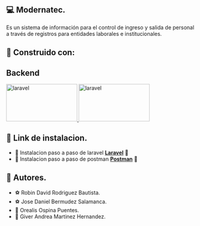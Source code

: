 ## :computer: Modernatec. 
Es un sistema de información para el control de ingreso y salida de personal a través de registros para entidades laborales e institucionales.

## :construction_worker: Construido con:

## Backend
<a href="https://cynoteck.com/es/blog-post/installing-laravel-8-on-windows-10-xampp/" target="_blank"> <img src="https://blog.aulaformativa.com/wp-content/uploads/2018/02/laravel_2.jpg" alt="laravel" width="190" height="100"/> </a>
<a href="https://programmerclick.com/article/1594856922/" target="_blank"> <img src="https://www.sngular.com/wp-content/uploads/2021/12/postman-logo-vert-2018.jpg " alt="laravel" width="190" height="100"/> </a>

## :pushpin: Link de instalacion.
* :hammer: Instalacion paso a paso de laravel **[Laravel](https://cynoteck.com/es/blog-post/installing-laravel-8-on-windows-10-xampp/)** :round_pushpin:
* :hammer: Instalacion paso a paso de postman **[Postman](https://programmerclick.com/article/1594856922/)** :round_pushpin:

## :memo: Autores. 
* :soccer: Robin David Rodriguez Bautista.
* :soccer: Jose Daniel Bermudez Salamanca.
* :ribbon: Orealis Ospina Puentes.
* :ribbon: Giver Andrea Martinez Hernandez.
